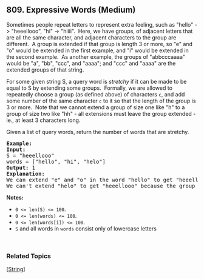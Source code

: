 <!--|This file generated by command(leetcode description); DO NOT EDIT.    |-->
<!--+----------------------------------------------------------------------+-->
<!--|@author    Openset <openset.wang@gmail.com>                           |-->
<!--|@link      https://github.com/openset                                 |-->
<!--|@home      https://github.com/openset/leetcode                        |-->
<!--+----------------------------------------------------------------------+-->

## 809. Expressive Words (Medium)

<p>Sometimes people repeat letters to represent extra feeling, such as &quot;hello&quot; -&gt; &quot;heeellooo&quot;, &quot;hi&quot; -&gt; &quot;hiiii&quot;.&nbsp; Here, we have&nbsp;groups, of adjacent letters that are all the same character, and adjacent characters to&nbsp;the group are different.&nbsp; A group&nbsp;is extended if that group is length 3 or more, so &quot;e&quot; and &quot;o&quot; would be extended in the first example, and &quot;i&quot; would be extended in the second example.&nbsp; As another example, the groups of &quot;abbcccaaaa&quot; would be &quot;a&quot;, &quot;bb&quot;, &quot;ccc&quot;, and &quot;aaaa&quot;; and &quot;ccc&quot; and &quot;aaaa&quot; are the extended groups of that string.</p>

<p>For some given string S, a query word is <em>stretchy</em> if it can be made to be equal to S by extending some groups.&nbsp; Formally, we are allowed to repeatedly choose a group&nbsp;(as defined above) of characters <code>c</code>, and add some number of the&nbsp;same character <code>c</code> to it so that the length of the group is 3 or more.&nbsp; Note that we cannot extend a group of size one like &quot;h&quot; to a group of size two like &quot;hh&quot; - all extensions must leave the group extended - ie., at least 3 characters long.</p>

<p>Given a list of query words, return the number of words that are stretchy.&nbsp;</p>

<pre>
<strong>Example:</strong>
<strong>Input:</strong> 
S = &quot;heeellooo&quot;
words = [&quot;hello&quot;, &quot;hi&quot;, &quot;helo&quot;]
<strong>Output:</strong> 1
<strong>Explanation:</strong> 
We can extend &quot;e&quot; and &quot;o&quot; in the word &quot;hello&quot; to get &quot;heeellooo&quot;.
We can&#39;t extend &quot;helo&quot; to get &quot;heeellooo&quot; because the group &quot;ll&quot; is not extended.
</pre>

<p><strong>Notes: </strong></p>

<ul>
	<li><code>0 &lt;= len(S) &lt;= 100</code>.</li>
	<li><code>0 &lt;= len(words) &lt;= 100</code>.</li>
	<li><code>0 &lt;= len(words[i]) &lt;= 100</code>.</li>
	<li><code>S</code> and all words in <code>words</code>&nbsp;consist only of&nbsp;lowercase letters</li>
</ul>

<p>&nbsp;</p>


### Related Topics
[[String](https://github.com/openset/leetcode/tree/master/tag/string/README.md)] 